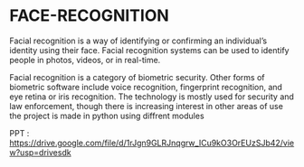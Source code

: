 # FACE-RECOGNITION
Facial recognition is a way of identifying or confirming an individual’s identity using their face. Facial recognition systems can be used to identify people in photos, videos, or in real-time.

Facial recognition is a category of biometric security. Other forms of biometric software include voice recognition, fingerprint recognition, and eye retina or iris recognition. The technology is mostly used for security and law enforcement, though there is increasing interest in other areas of use 
the project is made in python using diffrent modules

PPT : https://drive.google.com/file/d/1rJgn9GLRJnqgrw_ICu9kO3OrEUzSJb42/view?usp=drivesdk
